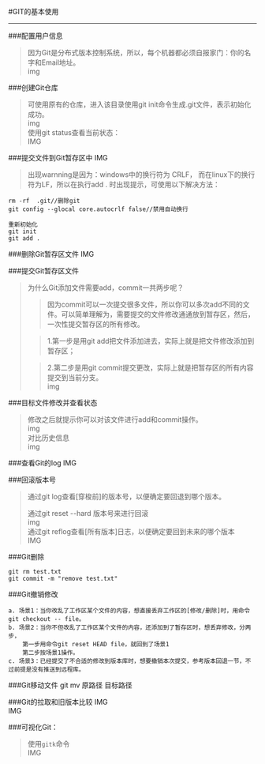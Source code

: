 #GIT的基本使用
***

###配置用户信息
>因为Git是分布式版本控制系统，所以，每个机器都必须自报家门：你的名字和Email地址。  
img

###创建Git仓库
>可使用原有的仓库，进入该目录使用git init命令生成.git文件，表示初始化成功。  
img  
>使用git status查看当前状态：  
IMG

###提交文件到Git暂存区中
IMG 
>出现warnning是因为：windows中的换行符为 CRLF， 而在linux下的换行符为LF，所以在执行add . 时出现提示，可使用以下解决方法：
>
	rm -rf 	.git//删除git
	git config --glocal core.autocrlf false//禁用自动换行
>	
	重新初始化
	git init
	git add .


###删除Git暂存区文件
IMG

###提交Git暂存区文件
>为什么Git添加文件需要add，commit一共两步呢？
>>因为commit可以一次提交很多文件，所以你可以多次add不同的文件。可以简单理解为，需要提交的文件修改通通放到暂存区，然后，一次性提交暂存区的所有修改。
>
>>1.第一步是用git add把文件添加进去，实际上就是把文件修改添加到暂存区；
>
>>2.第二步是用git commit提交更改，实际上就是把暂存区的所有内容提交到当前分支。  
img

###目标文件修改并查看状态
>修改之后就提示你可以对该文件进行add和commit操作。  
img  
>对比历史信息  
img  

###查看Git的log
IMG

###回滚版本号
>通过git log查看[穿梭前]的版本号，以便确定要回退到哪个版本。
>
>通过git reset --hard 版本号来进行回滚  
img  
>通过git reflog查看[所有版本]日志，以便确定要回到未来的哪个版本  
IMG

###Git删除
>
	git rm test.txt
	git commit -m "remove test.txt"

###Git撤销修改
>
	a. 场景1：当你改乱了工作区某个文件的内容，想直接丢弃工作区的[修改/删除]时，用命令git checkout -- file。
	b. 场景2：当你不但改乱了工作区某个文件的内容，还添加到了暂存区时，想丢弃修改，分两步，
		第一步用命令git reset HEAD file，就回到了场景1
		第二步按场景1操作。
	c. 场景3：已经提交了不合适的修改到版本库时，想要撤销本次提交，参考版本回退一节，不过前提是没有推送到远程库。

###Git移动文件
	git mv 原路径 目标路径

###Git的拉取和旧版本比较
IMG  
IMG  

###可视化Git：
>使用`gitk`命令  
IMG